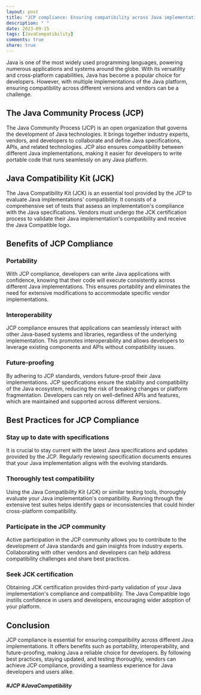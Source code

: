 ```yaml
---
layout: post
title: "JCP compliance: Ensuring compatibility across Java implementations"
description: " "
date: 2023-09-15
tags: [JavaCompatibility]
comments: true
share: true
---
```


Java is one of the most widely used programming languages, powering numerous applications and systems around the globe. With its versatility and cross-platform capabilities, Java has become a popular choice for developers. However, with multiple implementations of the Java platform, ensuring compatibility across different versions and vendors can be a challenge.

## The Java Community Process (JCP)

The Java Community Process (JCP) is an open organization that governs the development of Java technologies. It brings together industry experts, vendors, and developers to collaborate and define Java specifications, APIs, and related technologies. JCP also ensures compatibility between different Java implementations, making it easier for developers to write portable code that runs seamlessly on any Java platform.

## Java Compatibility Kit (JCK)

The Java Compatibility Kit (JCK) is an essential tool provided by the JCP to evaluate Java implementations' compatibility. It consists of a comprehensive set of tests that assess an implementation's compliance with the Java specifications. Vendors must undergo the JCK certification process to validate their Java implementation's compatibility and receive the Java Compatible logo.

## Benefits of JCP Compliance

### Portability

With JCP compliance, developers can write Java applications with confidence, knowing that their code will execute consistently across different Java implementations. This ensures portability and eliminates the need for extensive modifications to accommodate specific vendor implementations.

### Interoperability

JCP compliance ensures that applications can seamlessly interact with other Java-based systems and libraries, regardless of the underlying implementation. This promotes interoperability and allows developers to leverage existing components and APIs without compatibility issues.

### Future-proofing

By adhering to JCP standards, vendors future-proof their Java implementations. JCP specifications ensure the stability and compatibility of the Java ecosystem, reducing the risk of breaking changes or platform fragmentation. Developers can rely on well-defined APIs and features, which are maintained and supported across different versions.

## Best Practices for JCP Compliance

### Stay up to date with specifications

It is crucial to stay current with the latest Java specifications and updates provided by the JCP. Regularly reviewing specification documents ensures that your Java implementation aligns with the evolving standards.

### Thoroughly test compatibility

Using the Java Compatibility Kit (JCK) or similar testing tools, thoroughly evaluate your Java implementation's compatibility. Running through the extensive test suites helps identify gaps or inconsistencies that could hinder cross-platform compatibility.

### Participate in the JCP community

Active participation in the JCP community allows you to contribute to the development of Java standards and gain insights from industry experts. Collaborating with other vendors and developers can help address compatibility challenges and share best practices.

### Seek JCK certification

Obtaining JCK certification provides third-party validation of your Java implementation's compliance and compatibility. The Java Compatible logo instills confidence in users and developers, encouraging wider adoption of your platform.

## Conclusion

JCP compliance is essential for ensuring compatibility across different Java implementations. It offers benefits such as portability, interoperability, and future-proofing, making Java a reliable choice for developers. By following best practices, staying updated, and testing thoroughly, vendors can achieve JCP compliance, providing a seamless experience for Java developers and users alike.

##### #JCP #JavaCompatibility